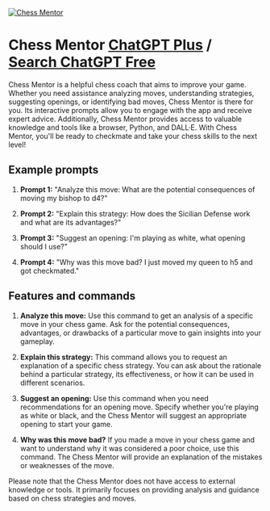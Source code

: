 
[![Chess Mentor](https://files.oaiusercontent.com/file-ol0j1xJLiKy1bqbSD4d2pcks?se=2123-10-17T09%3A28%3A43Z&sp=r&sv=2021-08-06&sr=b&rscc=max-age%3D31536000%2C%20immutable&rscd=attachment%3B%20filename%3De7fbb4b0-19d9-4794-9329-793d34f18567.png&sig=ALxPUwOPUkNPOLA08fXciu%2B/UXxBSg%2Bpiy2bI7egXvY%3D)](https://chat.openai.com/g/g-9BmPeWs3H-chess-mentor)

# Chess Mentor [ChatGPT Plus](https://chat.openai.com/g/g-9BmPeWs3H-chess-mentor) / [Search ChatGPT Free](https://gptcall.net/index.html#/?search=Chess%20Mentor)

Chess Mentor is a helpful chess coach that aims to improve your game. Whether you need assistance analyzing moves, understanding strategies, suggesting openings, or identifying bad moves, Chess Mentor is there for you. Its interactive prompts allow you to engage with the app and receive expert advice. Additionally, Chess Mentor provides access to valuable knowledge and tools like a browser, Python, and DALL·E. With Chess Mentor, you'll be ready to checkmate and take your chess skills to the next level!

## Example prompts

1. **Prompt 1:** "Analyze this move: What are the potential consequences of moving my bishop to d4?"

2. **Prompt 2:** "Explain this strategy: How does the Sicilian Defense work and what are its advantages?"

3. **Prompt 3:** "Suggest an opening: I'm playing as white, what opening should I use?"

4. **Prompt 4:** "Why was this move bad? I just moved my queen to h5 and got checkmated."

## Features and commands

1. **Analyze this move:** Use this command to get an analysis of a specific move in your chess game. Ask for the potential consequences, advantages, or drawbacks of a particular move to gain insights into your gameplay.

2. **Explain this strategy:** This command allows you to request an explanation of a specific chess strategy. You can ask about the rationale behind a particular strategy, its effectiveness, or how it can be used in different scenarios.

3. **Suggest an opening:** Use this command when you need recommendations for an opening move. Specify whether you're playing as white or black, and the Chess Mentor will suggest an appropriate opening to start your game.

4. **Why was this move bad?** If you made a move in your chess game and want to understand why it was considered a poor choice, use this command. The Chess Mentor will provide an explanation of the mistakes or weaknesses of the move.

Please note that the Chess Mentor does not have access to external knowledge or tools. It primarily focuses on providing analysis and guidance based on chess strategies and moves.


